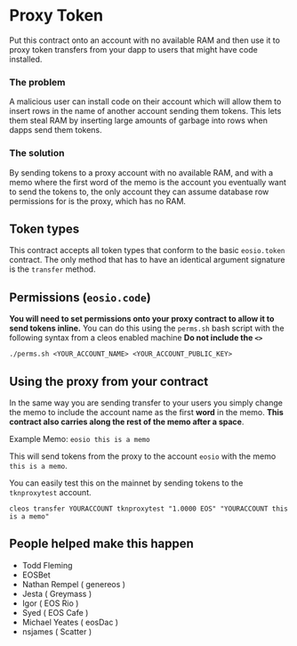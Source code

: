 # Proxy Token

Put this contract onto an account with no available RAM and then use it to proxy token transfers from your 
dapp to users that might have code installed.

### The problem

A malicious user can install code on their account which will allow them to insert rows in the name of another
account sending them tokens. This lets them steal RAM by inserting large amounts of garbage into rows when dapps 
send them tokens.

### The solution
By sending tokens to a proxy account with no available RAM, and with a memo where the first word of the memo 
is the account you eventually want to send the tokens to, the only account they can assume database row 
permissions for is the proxy, which has no RAM. 

## Token types
This contract accepts all token types that conform to the basic `eosio.token` contract.
The only method that has to have an identical argument signature is the `transfer` method. 

## Permissions (`eosio.code`)

**You will need to set permissions onto your proxy contract to allow it to send tokens inline.**
You can do this using the `perms.sh` bash script with the following syntax from a cleos enabled machine
**Do not include the `<>`**

`./perms.sh <YOUR_ACCOUNT_NAME> <YOUR_ACCOUNT_PUBLIC_KEY>`

## Using the proxy from your contract

In the same way you are sending transfer to your users you simply change the memo to include the account name
as the first **word** in the memo. **This contract also carries along the rest of the memo after a space**.

Example Memo: `eosio this is a memo`
 
This will send tokens from the proxy to the account `eosio` with the memo `this is a memo`.

You can easily test this on the mainnet by sending tokens to the `tknproxytest` account.
```
cleos transfer YOURACCOUNT tknproxytest "1.0000 EOS" "YOURACCOUNT this is a memo"
``` 


## People helped make this happen
- Todd Fleming
- EOSBet
- Nathan Rempel ( genereos )
- Jesta ( Greymass )
- Igor ( EOS Rio )
- Syed ( EOS Cafe )
- Michael Yeates ( eosDac )
- nsjames ( Scatter )



